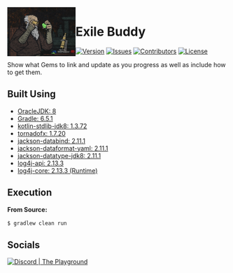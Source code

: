 <img src="https://raw.githubusercontent.com/Macro303/Exile-Buddy/main/logo.png" align="left" width="156" height="112" alt="Exile Buddy Logo"/>

# Exile Buddy
[![Version](https://img.shields.io/github/tag-pre/Macro303/Exile-Buddy.svg?label=version&style=flat-square)](https://github.com/Macro303/Exile-Buddy/releases)
[![Issues](https://img.shields.io/github/issues/Macro303/Exile-Buddy.svg?style=flat-square)](https://github.com/Macro303/Exile-Buddy/issues)
[![Contributors](https://img.shields.io/github/contributors/Macro303/Exile-Buddy.svg?style=flat-square)](https://github.com/Macro303/Exile-Buddy/graphs/contributors)
[![License](https://img.shields.io/github/license/Macro303/Exile-Buddy.svg?style=flat-square)](https://opensource.org/licenses/MIT)

Show what Gems to link and update as you progress as well as include how to get them.

## Built Using
 - [OracleJDK: 8](https://www.oracle.com/technetwork/java/javase/downloads/jdk8-downloads-2133151.html)
 - [Gradle: 6.5.1](https://gradle.org/)
 - [kotlin-stdlib-jdk8: 1.3.72](https://kotlinlang.org/)
 - [tornadofx: 1.7.20](https://github.com/edvin/tornadofx)
 - [jackson-databind: 2.11.1](https://github.com/FasterXML/jackson)
 - [jackson-dataformat-yaml: 2.11.1](https://github.com/FasterXML/jackson-dataformats-text)
 - [jackson-datatype-jdk8: 2.11.1](https://github.com/FasterXML/jackson-modules-java8)
 - [log4j-api: 2.13.3](https://logging.apache.org/log4j/2.x/)
 - [log4j-core: 2.13.3 (Runtime)](https://logging.apache.org/log4j/2.x/)
 
## Execution
**From Source:**
```bash
$ gradlew clean run
```

## Socials
[![Discord | The Playground](https://discord.com/api/v6/guilds/618581423070117932/widget.png?style=banner2)](https://discord.gg/nqGMeGg)